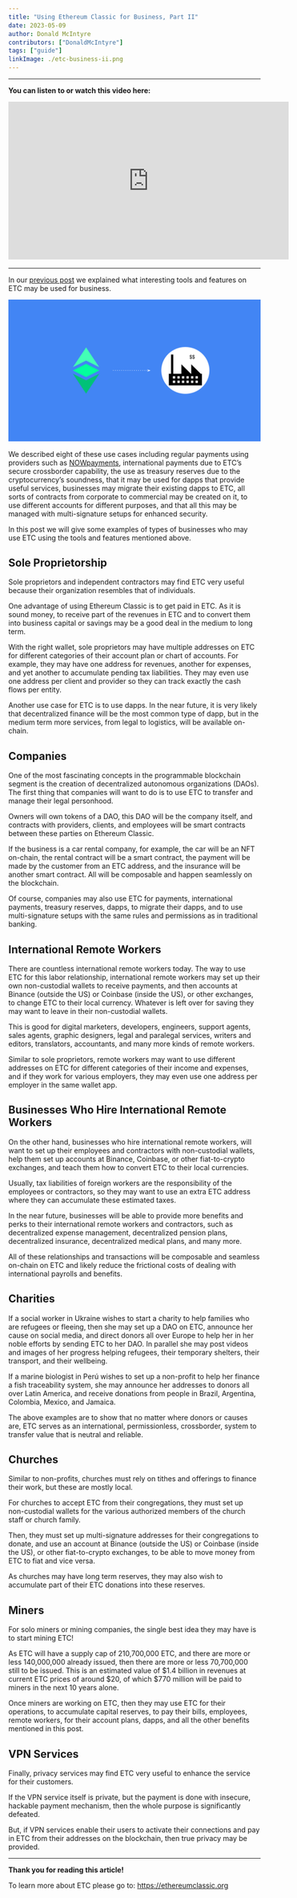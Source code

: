 ```yaml
---
title: "Using Ethereum Classic for Business, Part II"
date: 2023-05-09
author: Donald McIntyre
contributors: ["DonaldMcIntyre"]
tags: ["guide"]
linkImage: ./etc-business-ii.png
---
```


---
**You can listen to or watch this video here:**

<iframe width="560" height="315" src="https://www.youtube.com/embed/yFpzH7UyijA" title="YouTube video player" frameborder="0" allow="accelerometer; autoplay; clipboard-write; encrypted-media; gyroscope; picture-in-picture; web-share" allowfullscreen></iframe>

---

In our [previous post](https://ethereumclassic.org/blog/2023-05-03-using-ethereum-classic-for-business-part-i) we explained what interesting tools and features on ETC may be used for business. 

![ETC for business.](./etc-business-ii.png)

We described eight of these use cases including regular payments using providers such as [NOWpayments](https://nowpayments.io/supported-coins/ethereum-classic-payments), international payments due to ETC’s secure crossborder capability, the use as treasury reserves due to the cryptocurrency’s soundness, that it may be used for dapps that provide useful services, businesses may migrate their existing dapps to ETC, all sorts of contracts from corporate to commercial may be created on it, to use different accounts for different purposes, and that all this may be managed with multi-signature setups for enhanced security. 

In this post we will give some examples of types of businesses who may use ETC using the tools and features mentioned above.

## Sole Proprietorship

Sole proprietors and independent contractors may find ETC very useful because their organization resembles that of individuals. 

One advantage of using Ethereum Classic is to get paid in ETC. As it is sound money, to receive part of the revenues in ETC and to convert them into business capital or savings may be a good deal in the medium to long term.

With the right wallet, sole proprietors may have multiple addresses on ETC for different categories of their account plan or chart of accounts. For example, they may have one address for revenues, another for expenses, and yet another to accumulate pending tax liabilities. They may even use one address per client and provider so they can track exactly the cash flows per entity. 

Another use case for ETC is to use dapps. In the near future, it is very likely that decentralized finance will be the most common type of dapp, but in the medium term more services, from legal to logistics, will be available on-chain.

## Companies

One of the most fascinating concepts in the programmable blockchain segment is the creation of decentralized autonomous organizations (DAOs). The first thing that companies will want to do is to use ETC to transfer and manage their legal personhood.

Owners will own tokens of a DAO, this DAO will be the company itself, and contracts with providers, clients, and employees will be smart contracts between these parties on Ethereum Classic.

If the business is a car rental company, for example, the car will be an NFT on-chain, the rental contract will be a smart contract, the payment will be made by the customer from an ETC address, and the insurance will be another smart contract. All will be composable and happen seamlessly on the blockchain.

Of course, companies may also use ETC for payments, international payments, treasury reserves, dapps, to migrate their dapps, and to use multi-signature setups with the same rules and permissions as in traditional banking.

## International Remote Workers

There are countless international remote workers today. The way to use ETC for this labor relationship, international remote workers may set up their own non-custodial wallets to receive payments, and then accounts at Binance (outside the US) or Coinbase (inside the US), or other exchanges, to change ETC to their local currency. Whatever is left over for saving they may want to leave in their non-custodial wallets.

This is good for digital marketers, developers, engineers, support agents, sales agents, graphic designers, legal and paralegal services, writers and editors, translators, accountants, and many more kinds of remote workers.

Similar to sole proprietors, remote workers may want to use different addresses on ETC for different categories of their income and expenses, and if they work for various employers, they may even use one address per employer in the same wallet app.

## Businesses Who Hire International Remote Workers

On the other hand, businesses who hire international remote workers, will want to set up their employees and contractors with non-custodial wallets, help them set up accounts at Binance, Coinbase, or other fiat-to-crypto exchanges, and teach them how to convert ETC to their local currencies.

Usually, tax liabilities of foreign workers are the responsibility of the employees or contractors, so they may want to use an extra ETC address where they can accumulate these estimated taxes.

In the near future, businesses will be able to provide more benefits and perks to their international remote workers and contractors, such as decentralized expense management, decentralized pension plans, decentralized insurance, decentralized medical plans, and many more.

All of these relationships and transactions will be composable and seamless on-chain on ETC and likely reduce the frictional costs of dealing with international payrolls and benefits.

## Charities

If a social worker in Ukraine wishes to start a charity to help families who are refugees or fleeing, then she may set up a DAO on ETC, announce her cause on social media, and direct donors all over Europe to help her in her noble efforts by sending ETC to her DAO. In parallel she may post videos and images of her progress helping refugees, their temporary shelters, their transport, and their wellbeing.

If a marine biologist in Perú wishes to set up a non-profit to help her finance a fish traceability system, she may announce her addresses to donors all over Latin America, and receive donations from people in Brazil, Argentina, Colombia, Mexico, and Jamaica.

The above examples are to show that no matter where donors or causes are, ETC serves as an international, permissionless, crossborder, system to transfer value that is neutral and reliable.

## Churches

Similar to non-profits, churches must rely on tithes and offerings to finance their work, but these are mostly local.

For churches to accept ETC from their congregations, they must set up non-custodial wallets for the various authorized members of the church staff or church family. 

Then, they must set up multi-signature addresses for their congregations to donate, and use an account at Binance (outside the US) or Coinbase (inside the US), or other fiat-to-crypto exchanges, to be able to move money from ETC to fiat and vice versa.

As churches may have long term reserves, they may also wish to accumulate part of their ETC donations into these reserves.

## Miners

For solo miners or mining companies, the single best idea they may have is to start mining ETC!

As ETC will have a supply cap of 210,700,000 ETC, and there are more or less 140,000,000 already issued, then there are more or less 70,700,000 still to be issued. This is an estimated value of $1.4 billion in revenues at current ETC prices of around $20, of which $770 million will be paid to miners in the next 10 years alone.

Once miners are working on ETC, then they may use ETC for their operations, to accumulate capital reserves, to pay their bills, employees, remote workers, for their account plans, dapps, and all the other benefits mentioned in this post.

## VPN Services

Finally, privacy services may find ETC very useful to enhance the service for their customers.

If the VPN service itself is private, but the payment is done with insecure, hackable payment mechanism, then the whole purpose is significantly defeated.

But, if VPN services enable their users to activate their connections and pay in ETC from their addresses on the blockchain, then true privacy may be provided.

---

**Thank you for reading this article!**

To learn more about ETC please go to: https://ethereumclassic.org
